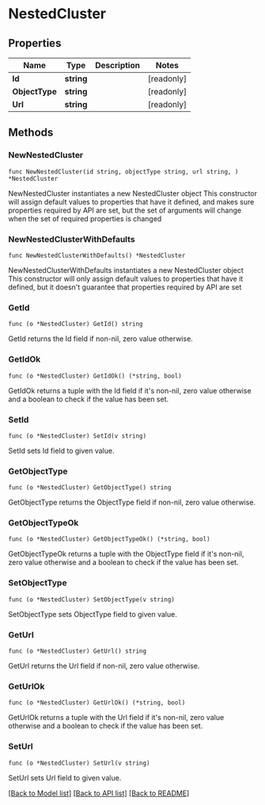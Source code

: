 # NestedCluster

## Properties

Name | Type | Description | Notes
------------ | ------------- | ------------- | -------------
**Id** | **string** |  | [readonly] 
**ObjectType** | **string** |  | [readonly] 
**Url** | **string** |  | [readonly] 

## Methods

### NewNestedCluster

`func NewNestedCluster(id string, objectType string, url string, ) *NestedCluster`

NewNestedCluster instantiates a new NestedCluster object
This constructor will assign default values to properties that have it defined,
and makes sure properties required by API are set, but the set of arguments
will change when the set of required properties is changed

### NewNestedClusterWithDefaults

`func NewNestedClusterWithDefaults() *NestedCluster`

NewNestedClusterWithDefaults instantiates a new NestedCluster object
This constructor will only assign default values to properties that have it defined,
but it doesn't guarantee that properties required by API are set

### GetId

`func (o *NestedCluster) GetId() string`

GetId returns the Id field if non-nil, zero value otherwise.

### GetIdOk

`func (o *NestedCluster) GetIdOk() (*string, bool)`

GetIdOk returns a tuple with the Id field if it's non-nil, zero value otherwise
and a boolean to check if the value has been set.

### SetId

`func (o *NestedCluster) SetId(v string)`

SetId sets Id field to given value.


### GetObjectType

`func (o *NestedCluster) GetObjectType() string`

GetObjectType returns the ObjectType field if non-nil, zero value otherwise.

### GetObjectTypeOk

`func (o *NestedCluster) GetObjectTypeOk() (*string, bool)`

GetObjectTypeOk returns a tuple with the ObjectType field if it's non-nil, zero value otherwise
and a boolean to check if the value has been set.

### SetObjectType

`func (o *NestedCluster) SetObjectType(v string)`

SetObjectType sets ObjectType field to given value.


### GetUrl

`func (o *NestedCluster) GetUrl() string`

GetUrl returns the Url field if non-nil, zero value otherwise.

### GetUrlOk

`func (o *NestedCluster) GetUrlOk() (*string, bool)`

GetUrlOk returns a tuple with the Url field if it's non-nil, zero value otherwise
and a boolean to check if the value has been set.

### SetUrl

`func (o *NestedCluster) SetUrl(v string)`

SetUrl sets Url field to given value.



[[Back to Model list]](../README.md#documentation-for-models) [[Back to API list]](../README.md#documentation-for-api-endpoints) [[Back to README]](../README.md)


